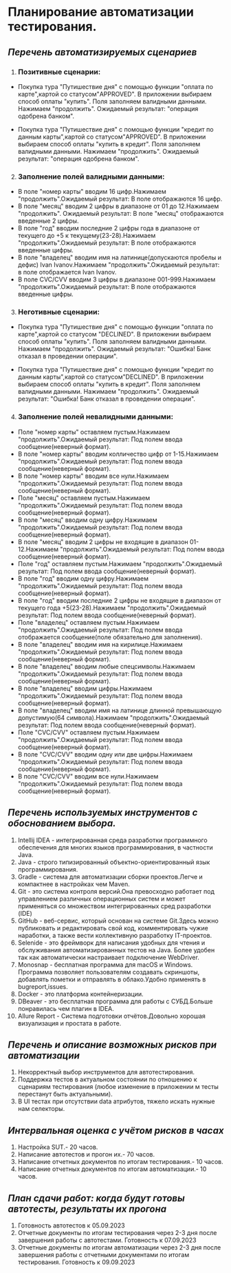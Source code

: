 # Планирование автоматизации тестирования.

##  *Перечень автоматизируемых сценариев*
1. ### Позитивные сценарии:
- Покупка тура "Путишествие дня" с помощью функции "оплата по карте",картой со статусом"APPROVED".
 В приложении выбираем способ оплаты "купить". Поля заполняем валидными данными.
Нажимаем "продолжить". Ожидаемый результат: "операция одобрена банком".  


- Покупка тура "Путишествие дня" с помощью функции "кредит по данным карты",картой со статусом"APPROVED". В приложении
выбираем способ оплаты "купить в кредит". Поля заполняем валидными данными. Нажимаем "продолжить".
Ожидаемый результат: "операция одобрена банком".

2. ### Заполнение полей валидными данными:

- В поле "номер карты" вводим 16 цифр.Нажимаем "продолжить".Ожидаемый результат: В поле отображаются 16 цифр.
- В поле "месяц" вводим 2 цифры в диапазоне от 01 до 12.Нажимаем "продолжить". Ожидаемый результат: В поле "месяц"
  отображаются введенные 2 цифры.
- В поле "год" вводим последние 2 цифры года в диапазоне от текущего до +5 к текущему(23-28).Нажимаем "продолжить".Ожидаемый
  результат: В поле отображаются введенные цифры.
- В поле "владелец" вводим имя на латинице(допускаются пробелы и дефис) Ivan Ivanov.Нажимаем "продолжить".Ожидаемый результат:
  в поле отображается Ivan Ivanov.
- В поле CVC/CVV вводим 3 цифры в диапазоне 001-999.Нажимаем "продолжить".Ожидаемый результат: В поле отображаются введенные цифры.


3. ### Неготивные сценарии:  
- Покупка тура "Путишествие дня" с помощью функции "оплата по карте",картой со статусом "DECLINED". В приложении выбираем способ
оплаты "купить". Поля заполняем валидными данными. Нажимаем "продолжить". Ожидаемый результат:
"Ошибка! Банк отказал в проведении операции".   


- Покупка тура "Путишествие дня" с помощью функции "кредит по данным карты",картой со статусом"DECLINED". В приложении
выбираем способ оплаты "купить в кредит". Поля заполняем валидными данными. Нажимаем "продолжить". Ожидаемый результат:
  "Ошибка! Банк отказал в проведении операции".

4. ### Заполнение полей невалидными данными:
- Поле "номер карты" оставляем пустым.Нажимаем "продолжить".Ожидаемый результат: Под полем ввода сообщение(неверный формат).
- В поле "номер карты" вводим колличество цифр от 1-15.Нажимаем "продолжить".Ожидаемый результат: Под полем ввода сообщение(неверный формат).
- В поле "номер карты" вводим все нули.Нажимаем "продолжить".Ожидаемый результат: Под полем ввода сообщение(неверный формат).
- Поле "месяц" оставляем пустым.Нажимаем "продолжить".Ожидаемый результат: Под полем ввода сообщение(неверный формат).
- В поле "месяц" вводим одну цифру.Нажимаем "продолжить".Ожидаемый результат: Под полем ввода сообщение(неверный формат).
- В поле "месяц" вводим 2 цифры не входящие в диапазон 01-12.Нажимаем "продолжить".Ожидаемый результат: Под полем ввода сообщение(неверный формат).
- Поле "год" оставляем пустым.Нажимаем "продолжить".Ожидаемый результат: Под полем ввода сообщение(неверный формат).
- В поле "год" вводим одну цифру.Нажимаем "продолжить".Ожидаемый результат: Под полем ввода сообщение(неверный формат).
- В поле "год" вводим последние 2 цифры не входящие в диапазон от текущего года +5(23-28).Нажимаем "продолжить".Ожидаемый результат: Под полем ввода сообщение(неверный формат).
- Поле "владелец" оставляем пустым.Нажимаем "продолжить".Ожидаемый результат: Под полем ввода отображается сообщение(поле обязательно для заполнения).
- В поле "владелец" вводим имя на кирилице.Нажимаем "продолжить".Ожидаемый результат: Под полем ввода сообщение(неверный формат).
- В поле "владелец" вводим любые спецсимволы.Нажимаем "продолжить".Ожидаемый результат: Под полем ввода сообщение(неверный формат).
- В поле "владелец" вводим цифры.Нажимаем "продолжить".Ожидаемый результат: Под полем ввода сообщение(неверный формат).
- В поле "владелец" вводим имя на латинице длинной превышающую допустимую(64 символа).Нажимаем "продолжить".Ожидаемый результат: Под полем ввода сообщение(неверный формат).
- Поле "CVC/CVV" оставляем пустым.Нажимаем "продолжить".Ожидаемый результат: Под полем ввода сообщение(неверный формат).
- В поле "CVC/CVV" вводим одну или две цифры.Нажимаем "продолжить".Ожидаемый результат: Под полем ввода сообщение(неверный формат).
- В поле "CVC/CVV" вводим все нули.Нажимаем "продолжить".Ожидаемый результат: Под полем ввода сообщение(неверный формат).


## *Перечень используемых инструментов с обоснованием выбора.*
1. Intellij IDEA - интегрированная среда разработки программного обеспечения для многих языков программирования, в частности Java.
2. Java - строго типизированный объектно-ориентированный язык программирования.
3. Gradle - система для автоматизации сборки проектов.Легче и компактнее в настройках чем Maven.
4. Git - это система контроля версий.Она превосходно работает под управлением различных операционных систем и может применяться со множеством интегрированных сред разработки (IDE)
5. GitHub - веб-сервис, который основан на системе Git.Здесь можно публиковать и редактировать свой код, комментировать чужие наработки, а также вести коллективную разработку IT-проектов.
6. Selenide - это фреймворк для написания удобных для чтения и обслуживания автоматизированных тестов на Java. Более удобен так как автоматически настраивает подключение WebDriver.
7. Monosnap - бесплатная программа для macOS и Windows. Программа позволяет пользователям создавать скриншоты, добавлять пометки и отправлять в облако.Удобно применять в bugreport,issues.
8. Docker - это платформа контейнеризации.
9. DBeaver - это бесплатная программа для работы с СУБД.Больше понравилась чем плагин в IDEA.
10. Allure Report - Система подготовки отчётов.Довольно хорошая визуализация и простата в работе.


## *Перечень и описание возможных рисков при автоматизации*
1. Некорректный выбор инструментов для автотестирования.
2. Поддержка тестов в актуальном состоянии по отношению к сценариям тестирования (любое изменение в приложении м тесты перестанут быть актуальными).
3. В UI тестах при отсутствии data атрибутов, тяжело искать нужные нам селекторы.


## *Интервальная оценка с учётом рисков в часах*
1. Настройка SUT.- 20 часов.
2. Написание автотестов и прогон их.- 70 часов.
3. Написание отчетных документов по итогам тестирования.- 10 часов.
4. Написание отчетных документов по итогам автоматизации.- 10 часов.


## *План сдачи работ: когда будут готовы автотесты, результаты их прогона*
1. Готовность автотестов к 05.09.2023
2. Отчетные документы по итогам тестирования через 2-3 дня после завершения работы с автотестами. Готовность к  07.09.2023
3. Отчетные документы по итогам автоматизации через 2-3 дня после завершения работы с отчетными документами по итогам тестирования. Готовность к 09.09.2023
